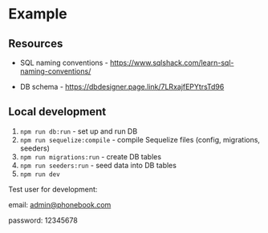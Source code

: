 # Example

## Resources

- SQL naming conventions - https://www.sqlshack.com/learn-sql-naming-conventions/

- DB schema - https://dbdesigner.page.link/7LRxajfEPYtrsTd96

## Local development

1. `npm run db:run` - set up and run DB
2. `npm run sequelize:compile` - compile Sequelize files (config, migrations, seeders)
3. `npm run migrations:run` - create DB tables
4. `npm run seeders:run` - seed data into DB tables
5. `npm run dev`

Test user for development:

email: admin@phonebook.com

password: 12345678
